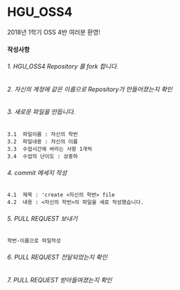 # HGU_OSS4
2018년 1학기 OSS 4반 여러분 환영!  
  
#### 작성사항  

###### 1. HGU_OSS4 Repository 를 fork 합니다.  
###### 2. 자신의 계정에 같은 이름으로 Repository가 만들어졌는지 확인  
###### 3. 새로운 파일을 만듭니다.  
	3.1  파일이름 : 자신의 학번  
 	3.2  파일내용 : 자신의 이름  
 	3.3  수업시간에 바라는 사항 1개씩  
 	3.4  수업의 난이도 : 상중하  
###### 4. commit 메세지 작성  
  	4.1  제목 : 'create <자신의 학번> file  
  	4.2  내용 : <자신의 학번>의 파일을 새로 작성했습니다.    
###### 5. PULL REQUEST 보내기  
  	학번-이름으로 파일작성  
###### 6. PULL REQUEST 전달되었는지 확인  
###### 7. PULL REQUEST 받아들여졌는지 확인  
